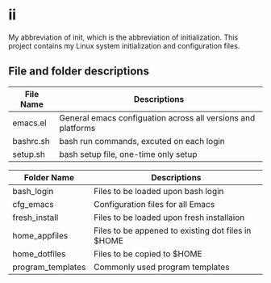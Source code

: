 # ii
My abbreviation of init, which is the abbreviation of initialization. This project contains my Linux system initialization and configuration files.

## File and folder descriptions

| File  Name         |  Descriptions         |
|---|---|
| emacs.el|General emacs configuation across all versions and platforms|
| bashrc.sh | bash run commands, excuted on each login |
| setup.sh|bash setup file, one-time only setup|


| Folder Name         |  Descriptions         |
|---|---|
| bash_login|Files to be loaded upon bash login|
| cfg_emacs |  Configuration files for all Emacs |
| fresh_install|Files to be loaded upon fresh installaion|
| home_appfiles|Files to be appened to existing dot files in $HOME |
|home_dotfiles |Files to be copied to $HOME |
|program_templates | Commonly used program templates|



